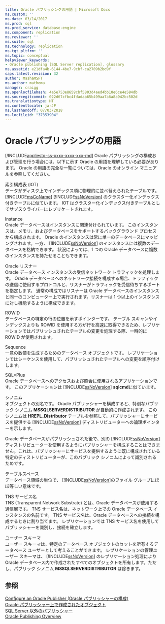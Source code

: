 ```yaml
---
title: Oracle パブリッシングの用語 | Microsoft Docs
ms.custom: ''
ms.date: 03/14/2017
ms.prod: sql
ms.prod_service: database-engine
ms.component: replication
ms.reviewer: ''
ms.suite: sql
ms.technology: replication
ms.tgt_pltfrm: ''
ms.topic: conceptual
helpviewer_keywords:
- Oracle publishing [SQL Server replication], glossary
ms.assetid: e21dfa4b-6144-4be7-9cbf-ca2709b2bd9f
caps.latest.revision: 32
author: MashaMSFT
ms.author: mathoma
manager: craigg
ms.openlocfilehash: 4a5e753e8659cbf5803d4aed4bb10e6ce4e584db
ms.sourcegitcommit: 022d67cfbc4fdadaa65b499aa7a6a8a942bc502d
ms.translationtype: HT
ms.contentlocale: ja-JP
ms.lasthandoff: 07/03/2018
ms.locfileid: "37353904"
---
```

# <a name="glossary-of-terms-for-oracle-publishing"></a>Oracle パブリッシングの用語
[!INCLUDE[appliesto-ss-xxxx-xxxx-xxx-md](../../../includes/appliesto-ss-xxxx-xxxx-xxx-md.md)]
  Oracle パブリッシングの構成および管理を行う場合には、以下に示す Oracle の用語を理解している必要があります。 Oracle の用語の完全な一覧については、Oracle のオンライン マニュアルを参照してください。  
  
 索引構成表 (IOT)  
 データがディスク上でインデックス順に物理的に並べ替えられたテーブルです。 [!INCLUDE[msCoName](../../../includes/msconame-md.md)] [!INCLUDE[ssNoVersion](../../../includes/ssnoversion-md.md)] のクラスター化インデックス付きテーブルに似ています。 IOT はクラスター化インデックス付きテーブルとしてサブスクライバーにレプリケートされます。  
  
 Instance  
 Oracle データベースはインスタンスに関連付けられています。 このインスタンスは、メモリ、およびデータベースをサポートするバックグラウンド プロセスから構成されます。 Oracle のインスタンスは常に単一のデータベースにマッピングされます。一方、 [!INCLUDE[ssNoVersion](../../../includes/ssnoversion-md.md)] のインスタンスには複数のデータベースを格納できます。 状況によっては、1 つの Oracle データベースに複数のインスタンスを持たせることもできます。  
  
 Oracle リスナー  
 Oracle データベース インスタンスの受信ネットワーク トラフィックを処理します。 Oracle データベースへのネットワーク接続を構成する場合、トラフィックの送信に使用するプロトコルと、リスナーがトラフィックを受信待ちするポートを指定します。 通常の構成ではリスナーは Oracle データベースのインスタンスと同一のコンピューター上で実行されます。リスナーは 1 つ以上のインスタンスに対し機能するように構成できます。  
  
 ROWID  
 データベースの特定の行の位置を示すポインターです。 テーブル スキャンやインデックスよりも ROWID を使用する方が行を高速に取得できるため、レプリケーションではパブリッシュされたテーブルの変更を処理する際、一時的に ROWID が使用されます。  
  
 Sequence  
 一意の数値を生成するためのデータベース オブジェクトです。 レプリケーションではシーケンスを使用して、パブリッシュされたテーブルへの変更を順序付けします。  
  
 SQL\*Plus  
 Oracle データベースへのアクセスおよび照会に使用されるアプリケーションです。 このアプリケーションは [!INCLUDE[ssNoVersion](../../../includes/ssnoversion-md.md)] **sqlcmd**に似ています。  
  
 シノニム  
 オブジェクトの別名です。 Oracle パブリッシャーを構成すると、特別なパブリック シノニム **MSSQLSERVERDISTRIBUTOR** が自動的に作成されます。 このシノニムは **HREPL_Distributor** テーブルを参照して、パブリッシャーにサービスを提供する [!INCLUDE[ssNoVersion](../../../includes/ssnoversion-md.md)] ディストリビューターへの論理ポインターを示します。  
  
 Oracle データベースがパブリッシュされた後で、別の [!INCLUDE[ssNoVersion](../../../includes/ssnoversion-md.md)] ディストリビューターを使用するようにパブリッシャーを構成することはできません。これは、パブリッシャーにサービスを提供するように既に構成されている特定のディストリビューターが、このパブリック シノニムによって識別されるためです。  
  
 テーブルスペース  
 データベース領域の単位で、 [!INCLUDE[ssNoVersion](../../../includes/ssnoversion-md.md)]のファイル グループにほぼ等しい意味です。  
  
 TNS サービス名  
 TNS (Transparent Network Substrate) とは、Oracle データベースが使用する通信層です。 TNS サービス名は、ネットワーク上での Oracle データベース インスタンスの名前です。 TNS サービス名は、Oracle データベースへの接続を構成するときに割り当てます。 レプリケーションでは TNS サービス名を使用してパブリッシャーを識別し、接続を確立します。  
  
 ユーザー スキーマ  
 ユーザー スキーマは、特定のデータベース オブジェクトのセットを所有するデータベース ユーザーとして考えることができます。 レプリケーションの管理ユーザー スキーマは、 [!INCLUDE[ssNoVersion](../../../includes/ssnoversion-md.md)] のレプリケーション処理により Oracle データベース内で作成されたすべてのオブジェクトを所有します。ただし、パブリック シノニム **MSSQLSERVERDISTRIBUTOR** は除きます。  
  
## <a name="see-also"></a>参照  
 [Configure an Oracle Publisher (Oracle パブリッシャーの構成)](../../../relational-databases/replication/non-sql/configure-an-oracle-publisher.md)   
 [Oracle パブリッシャー上で作成されたオブジェクト](../../../relational-databases/replication/non-sql/objects-created-on-the-oracle-publisher.md)   
 [SQL Server 以外のパブリッシャー](../../../relational-databases/replication/non-sql/non-sql-server-publishers.md)   
 [Oracle Publishing Overview](../../../relational-databases/replication/non-sql/oracle-publishing-overview.md)  
  
  
